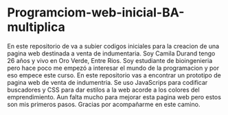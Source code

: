 # Programciom-web-inicial-BA-multiplica
En este repositorio de va a subier codigos iniciales para la creacion de una pagina web destinada a venta de indumentaria.
Soy Camila Durand tengo 26 años y vivo en Oro Verde, Entre Rios. Soy estudiante de bioingenieria pero hace poco me empezó a interesar el mundo de la programacion y por eso empece este curso.
En este repositorio vas a encontrar un prototipo de pagina web de venta de indumentria. Se uso JavaScrips para codificar buscadores y CSS para dar estilos a la web acorde a los colores del emprendimiento. 
Aun falta mucho para mejorar esta pagina web pero estos son mis primeros pasos.
Gracias por acompañarme en este camino.
